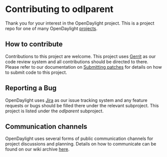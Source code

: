# Contributing to odlparent

Thank you for your interest in the OpenDaylight project. This is a project repo
for one of many OpenDaylight [projects](https://wiki.opendaylight.org/display/ODL/Projects).

## How to contribute

Contributions to this project are welcome. This project uses [Gerrit](https://git.opendaylight.org/gerrit/#/admin/projects/odlparent) as our
code review system and all contributions should be directed to there. Please
refer to our documentation on [Submitting patches](https://docs.releng.linuxfoundation.org/en/latest/gerrit.html) for details on how to
submit code to this project.

## Reporting a Bug

OpenDaylight uses [Jira](https://jira.opendaylight.org) as our issue tracking system and any feature
requests or bugs should be filled there under the relevant subproject. This
project is listed under the *odlparent* subproject.

## Communication channels

OpenDaylight uses several forms of public communication channels for project
discussions and planning. Details on how to communicate can be found on our
wiki archive [here](https://wiki-archive.opendaylight.org/view/Communication).


